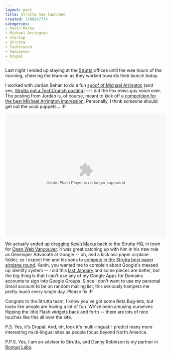 ```yaml
--- 
layout: post
title: Strutta has launched
created: 1208287774
categories: 
- Kevin Marks
- Michael Arrington
- startup
- Strutta
- TechCrunch
- Vancouver
- Drupal
---
```

<p>Last night I ended up staying at the <a href="http://www.strutta.com" title="Strutta is online video competition">Strutta</a> offices until the wee hours of the morning, cheering the team on as they worked towards their launch today.</p>

<p>I worked with Jordan Behan to do a fun <a href="http://www.strutta.com/video/behan-spoofs-arrington">spoof of Michael Arrington</a> (and yes, <a href="http://www.techcrunch.com/2008/04/15/strutta-im-the-best-around-nothings-ever-gonna-bring-me-down/">Strutta got a TechCrunch posting</a>) -- I did the Fox news guy voice over. The posting from Jordan is, of course, meant to kick off a <a href="http://www.strutta.com/play/best-michael-arrington-impression">competition for the best Michael Arrington impression</a>. Personally, I think someone should get out the sock puppets... :P</p>

<object width="517" height="395"><param name="movie" value="http://www.strutta.com/flash/embed/VideoPlayer/VideoPlayer.swf"></param><param name="flashVars" value="id=2346"></param><embed src="http://www.strutta.com/flash/embed/VideoPlayer/VideoPlayer.swf?id=2346" width="517" height="395" type="application/x-shockwave-flash"></embed></object>

<p>We actually ended up dragging <a href="http://epeus.blogspot.com/">Kevin Marks</a> back to the Strutta HQ, in town for <a href="http://www.openwebvancouver.ca/">Open Web Vancouver</a>. It was great catching up with him in his new role as Developer Advocate at Google -- oh, and a kick ass paper airplane folder, so I expect him and his sons to <a href="http://www.strutta.com/play/paper-airplane">compete in the Strutta best paper airplane round</a>. Kevin, you wanted me to complain about Google's messed up identity system -- I did this <a href="http://bmannconsulting.com/blog/bmann/googles-identity-infrastructure-is-messed-up-and-no-one-is-talking">last January</a> and some pieces are better, but the big thing is that I can't use any of my Google Apps for Domains accounts to sign into Google Groups. Since I don't want to use my personal Gmail account to be on random mailing list, this seriously hampers me pretty much every single day. Please fix :P</p>

<p>Congrats to the Strutta team, I know you've got some Beta Bug-lets, but looks like people are having a lot of fun. We've been amusing ourselves flipping the little Flash widgets back and forth -- there are lots of nice touches like this all over the site.</p>

<p>P.S. Yes, it's Drupal. And, oh, look it's multi-lingual: I predict many more interesting multi-lingual sites as people focus beyond North America.</p>
<!--break-->
<p>P.P.S. Yes, I am an advisor to Strutta, and Danny Robinson is my partner in <a href="http://blog.bootuplabs.com">Bootup Labs</a>.</p>
